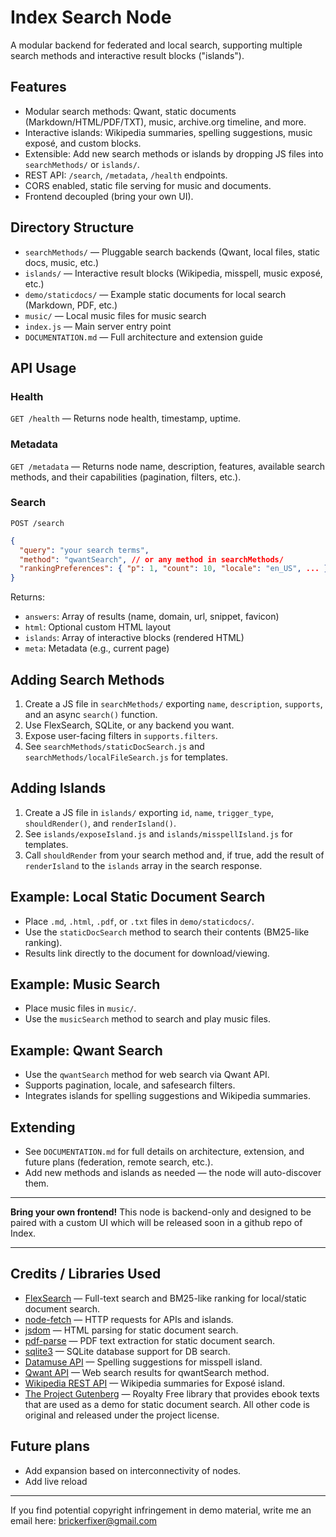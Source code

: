 # Index Search Node

A modular backend for federated and local search, supporting multiple search methods and interactive result blocks ("islands").

## Features
- Modular search methods: Qwant, static documents (Markdown/HTML/PDF/TXT), music, archive.org timeline, and more.
- Interactive islands: Wikipedia summaries, spelling suggestions, music exposé, and custom blocks.
- Extensible: Add new search methods or islands by dropping JS files into `searchMethods/` or `islands/`.
- REST API: `/search`, `/metadata`, `/health` endpoints.
- CORS enabled, static file serving for music and documents.
- Frontend decoupled (bring your own UI).

## Directory Structure
- `searchMethods/` — Pluggable search backends (Qwant, local files, static docs, music, etc.)
- `islands/` — Interactive result blocks (Wikipedia, misspell, music exposé, etc.)
- `demo/staticdocs/` — Example static documents for local search (Markdown, PDF, etc.)
- `music/` — Local music files for music search
- `index.js` — Main server entry point
- `DOCUMENTATION.md` — Full architecture and extension guide

## API Usage
### Health
`GET /health` — Returns node health, timestamp, uptime.

### Metadata
`GET /metadata` — Returns node name, description, features, available search methods, and their capabilities (pagination, filters, etc.).

### Search
`POST /search`
```json
{
  "query": "your search terms",
  "method": "qwantSearch", // or any method in searchMethods/
  "rankingPreferences": { "p": 1, "count": 10, "locale": "en_US", ... }
}
```
Returns:
- `answers`: Array of results (name, domain, url, snippet, favicon)
- `html`: Optional custom HTML layout
- `islands`: Array of interactive blocks (rendered HTML)
- `meta`: Metadata (e.g., current page)

## Adding Search Methods
1. Create a JS file in `searchMethods/` exporting `name`, `description`, `supports`, and an async `search()` function.
2. Use FlexSearch, SQLite, or any backend you want.
3. Expose user-facing filters in `supports.filters`.
4. See `searchMethods/staticDocSearch.js` and `searchMethods/localFileSearch.js` for templates.

## Adding Islands
1. Create a JS file in `islands/` exporting `id`, `name`, `trigger_type`, `shouldRender()`, and `renderIsland()`.
2. See `islands/exposeIsland.js` and `islands/misspellIsland.js` for templates.
3. Call `shouldRender` from your search method and, if true, add the result of `renderIsland` to the `islands` array in the search response.

## Example: Local Static Document Search
- Place `.md`, `.html`, `.pdf`, or `.txt` files in `demo/staticdocs/`.
- Use the `staticDocSearch` method to search their contents (BM25-like ranking).
- Results link directly to the document for download/viewing.

## Example: Music Search
- Place music files in `music/`.
- Use the `musicSearch` method to search and play music files.

## Example: Qwant Search
- Use the `qwantSearch` method for web search via Qwant API.
- Supports pagination, locale, and safesearch filters.
- Integrates islands for spelling suggestions and Wikipedia summaries.

## Extending
- See `DOCUMENTATION.md` for full details on architecture, extension, and future plans (federation, remote search, etc.).
- Add new methods and islands as needed — the node will auto-discover them.

---

**Bring your own frontend!** This node is backend-only and designed to be paired with a custom UI which will be released soon in a github repo of Index.

---

## Credits / Libraries Used
- [FlexSearch](https://github.com/nextapps-de/flexsearch) — Full-text search and BM25-like ranking for local/static document search.
- [node-fetch](https://github.com/node-fetch/node-fetch) — HTTP requests for APIs and islands.
- [jsdom](https://github.com/jsdom/jsdom) — HTML parsing for static document search.
- [pdf-parse](https://github.com/modesty/pdf-parse) — PDF text extraction for static document search.
- [sqlite3](https://github.com/TryGhost/node-sqlite3) — SQLite database support for DB search.
- [Datamuse API](https://www.datamuse.com/api/) — Spelling suggestions for misspell island.
- [Qwant API](https://www.qwant.com/) — Web search results for qwantSearch method.
- [Wikipedia REST API](https://en.wikipedia.org/api/rest_v1/) — Wikipedia summaries for Exposé island.
- [The Project Gutenberg](https://www.gutenberg.org/) — Royalty Free library that provides ebook texts that are used as a demo for static document search.
All other code is original and released under the project license.

## Future plans
- Add expansion based on interconnectivity of nodes.
- Add live reload

---

If you find potential copyright infringement in demo material, write me an email here: brickerfixer@gmail.com